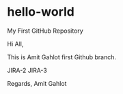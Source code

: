 # hello-world
My First GitHub Repository

Hi All,

This is Amit Gahlot first Github branch.

JIRA-2
JIRA-3

Regards,
Amit Gahlot

